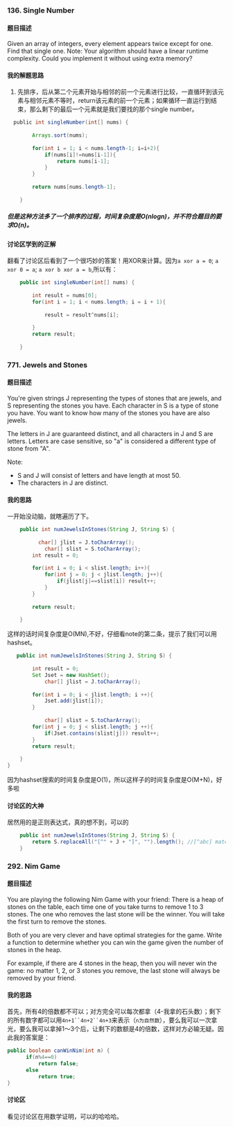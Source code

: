 ### 136. Single Number
#### 题目描述
Given an array of integers, every element appears twice except for one. Find that single one.
Note:
Your algorithm should have a linear runtime complexity. Could you implement it without using extra memory?

#### 我的解题思路
1. 先排序，后从第二个元素开始与相邻的前一个元素进行比较，一直循环到该元素与相邻元素不等时，return该元素的前一个元素；如果循环一直运行到结束，那么剩下的最后一个元素就是我们要找的那个single number。
``` java
  public int singleNumber(int[] nums) {
                
        Arrays.sort(nums);
        
        for(int i = 1; i < nums.length-1; i=i+2){
            if(nums[i]!=nums[i-1]){
                return nums[i-1];
            }
        }
        
        return nums[nums.length-1];
            
    }
```

##### 但是这种方法多了一个排序的过程，时间复杂度是O(nlogn)，并不符合题目的要求O(n)。
#### 讨论区学到的正解
翻看了讨论区后看到了一个很巧妙的答案！用XOR来计算。因为`a xor a = 0`; `a xor 0 = a`; `a xor b xor a = b`,所以有：
``` java
    public int singleNumber(int[] nums) {
                
        int result = nums[0];
        for(int i = 1; i < nums.length; i = i + 1){
            
            result = result^nums[i];
            
        }
        return result;
            
    }
```
### 771. Jewels and Stones
#### 题目描述
You're given strings J representing the types of stones that are jewels, and S representing the stones you have.  Each character in S is a type of stone you have.  You want to know how many of the stones you have are also jewels.

The letters in J are guaranteed distinct, and all characters in J and S are letters. Letters are case sensitive, so "a" is considered a different type of stone from "A".

Note:

* S and J will consist of letters and have length at most 50.
* The characters in J are distinct.

#### 我的思路
一开始没动脑，就瞎遍历了下。
``` java
    public int numJewelsInStones(String J, String S) {
        
	      char[] jlist = J.toCharArray();
		    char[] slist = S.toCharArray();
        int result = 0;
        
        for(int i = 0; i < slist.length; i++){
            for(int j = 0; j < jlist.length; j++){
                if(jlist[j]==slist[i]) result++;
            }
        }
        
        return result;
		
    }
```
这样的话时间复杂度是O(MN),不好，仔细看note的第二条，提示了我们可以用hashset。

``` java
   public int numJewelsInStones(String J, String S) {
        
        int result = 0;
        Set Jset = new HashSet();
		    char[] jlist = J.toCharArray();
        
        for(int i = 0; i < jlist.length; i ++){
            Jset.add(jlist[i]);
        }
        
		    char[] slist = S.toCharArray();
        for(int j = 0; j < slist.length; j ++){
            if(Jset.contains(slist[j])) result++;
        }
        return result;
		
    }
}
```
因为hashset搜索的时间复杂度是O(1)，所以这样子的时间复杂度是O(M+N)，好多啦

#### 讨论区的大神
居然用的是正则表达式，真的想不到，可以的
``` java
    public int numJewelsInStones(String J, String S) {
        return S.replaceAll("[^" + J + "]", "").length(); //[^abc] matches everything that is not abc
    }
``` 
### 292. Nim Game
#### 题目描述
You are playing the following Nim Game with your friend: There is a heap of stones on the table, each time one of you take turns to remove 1 to 3 stones. The one who removes the last stone will be the winner. You will take the first turn to remove the stones.

Both of you are very clever and have optimal strategies for the game. Write a function to determine whether you can win the game given the number of stones in the heap.

For example, if there are 4 stones in the heap, then you will never win the game: no matter 1, 2, or 3 stones you remove, the last stone will always be removed by your friend.

#### 我的思路
首先，所有4的倍数都不可以；对方完全可以每次都拿（4-我拿的石头数）；剩下的所有数字都可以用`4n+1``4n+2``4n+3`来表示（`n为自然数`），要么我可以一次拿光，要么我可以拿掉1～3个后，让剩下的数额是4的倍数，这样对方必输无疑。因此我的答案是：

``` java
public boolean canWinNim(int n) {
      if(n%4==0) 
          return false;
      else
          return true;
}
``` 
#### 讨论区
看见讨论区在用数学证明，可以的哈哈哈。


